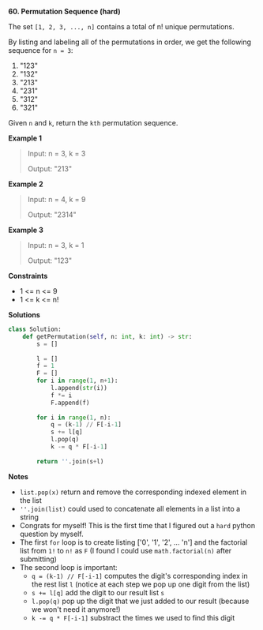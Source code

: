 **60. Permutation Sequence (hard)**

The set `[1, 2, 3, ..., n]` contains a total of n! unique permutations.

By listing and labeling all of the permutations in order, we get the following sequence for `n = 3`:

1. "123"
2. "132"
3. "213"
4. "231"
5. "312"
6. "321"

Given `n` and `k`, return the `kth` permutation sequence.

**Example 1**

> Input: n = 3, k = 3
> 
> Output: "213"

**Example 2**

> Input: n = 4, k = 9
> 
> Output: "2314"

**Example 3**

> Input: n = 3, k = 1
> 
> Output: "123"

**Constraints**

- 1 <= n <= 9
- 1 <= k <= n!

**Solutions**

```python
class Solution:
    def getPermutation(self, n: int, k: int) -> str:
        s = []
        
        l = []
        f = 1
        F = []
        for i in range(1, n+1):
            l.append(str(i)) 
            f *= i
            F.append(f)
        
        for i in range(1, n):
            q = (k-1) // F[-i-1]
            s += l[q]
            l.pop(q)
            k -= q * F[-i-1]
            
        return ''.join(s+l)
```


**Notes**

- `list.pop(x)` return and remove the corresponding indexed element in the list
- `''.join(list)` could used to concatenate all elements in a list into a string
- Congrats for myself! This is the first time that I figured out a `hard` python question by myself.
- The first `for` loop is to create listing \['0', '1', '2', ... 'n'] and the factorial list from `1!` to `n!` as `F` (I found I could use `math.factorial(n)` after submitting)
- The second loop is important: 
  - `q = (k-1) // F[-i-1]`  computes the digit's corresponding index in the rest list `l` (notice at each step we pop up one digit from the list)
  - `s += l[q]` add the digit to our result list `s`
  - `l.pop(q)` pop up the digit that we just added to our result (because we won't need it anymore!)
  - `k -= q * F[-i-1]` substract the times we used to find this digit

